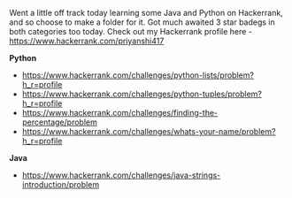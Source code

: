 Went a little off track today learning some Java and Python on Hackerrank, and so choose to make a folder for it.
Got much awaited 3 star badegs in both categories too today.
Check out my Hackerrank profile here - https://www.hackerrank.com/priyanshi417

**Python**
* https://www.hackerrank.com/challenges/python-lists/problem?h_r=profile
* https://www.hackerrank.com/challenges/python-tuples/problem?h_r=profile
* https://www.hackerrank.com/challenges/finding-the-percentage/problem
* https://www.hackerrank.com/challenges/whats-your-name/problem?h_r=profile

**Java**
* https://www.hackerrank.com/challenges/java-strings-introduction/problem